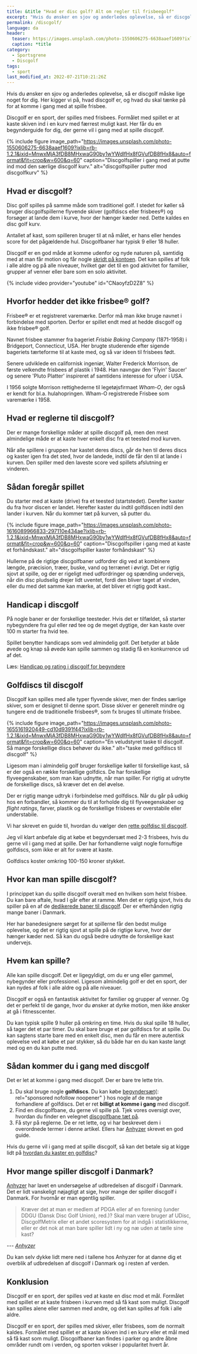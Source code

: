 ```yaml
---
title: &title "Hvad er disc golf? Alt om regler til frisbeegolf"
excerpt: "Hvis du ønsker en sjov og anderledes oplevelse, så er discgolf måske lige noget for dig. Her kigger vi på, hvad frisbeegolf er, og hvad du skal tænke på for at komme i gang med at spille frisbee."
permalink: /discgolf/
language: da
header:
  teaser: https://images.unsplash.com/photo-1550606275-6638aaef1609?ixlib=rb-1.2.1&ixid=MnwxMjA3fDB8MHxwaG90by1wYWdlfHx8fGVufDB8fHx8&auto=format&fit=crop&h=300&w=400&q=10
  caption: *title
category:
  - Sportsgrene
  - Discgolf
tags:
  - sport
last_modified_at: 2022-07-21T10:21:26Z
---
```


Hvis du ønsker en sjov og anderledes oplevelse, så er discgolf måske lige noget for dig. Her kigger vi på, hvad discgolf er, og hvad du skal tænke på for at komme i gang med at spille frisbee.

Discgolf er en sport, der spilles med frisbees. Formålet med spillet er at kaste skiven ind i en kurv med færrest muligt kast. Her får du en begynderguide for dig, der gerne vil i gang med at spille discgolf.

{% include figure image_path="https://images.unsplash.com/photo-1550606275-6638aaef1609?ixlib=rb-1.2.1&ixid=MnwxMjA3fDB8MHxwaG90by1wYWdlfHx8fGVufDB8fHx8&auto=format&fit=crop&w=600&q=60" caption="Discgolfspiller i gang med at putte ind mod den særlige discgolf kurv." alt="discgolfspiller putter mod discgolfkurv" %}

## Hvad er discgolf?

Disc golf spilles på samme måde som traditionel golf. I stedet for køller så bruger discgolfspillerne flyvende skiver (golfdiscs eller frisbees®) og forsøger at lande dem i kurve, hvor der hænger kæder ned. Dette kaldes en disc golf kurv.

Antallet af kast, som spilleren bruger til at nå målet, er hans  eller hendes score for det pågældende hul. Discgolfbaner har typisk 9 eller 18 huller.

Discgolf er en god måde at komme udenfor og nyde naturen på, samtidig med at man får motion og får nogle [skridt på kontoen](/skridt-pr-km-10000/). Det kan spilles af folk i alle aldre og på alle niveauer, hvilket gør det til en god aktivitet for familier, grupper af venner eller bare som en solo aktivitet.

{% include video provider="youtube" id="CNaoyfzD2Z8" %}

## Hvorfor hedder det ikke frisbee® golf?

Frisbee® er et registreret varemærke. Derfor må man ikke bruge navnet i forbindelse med sporten. Derfor er spillet endt med at hedde discgolf og ikke frisbee® golf.

Navnet frisbee stammer fra bageriet _Frisbie Baking Company_ (1871-1958) i Bridgeport, Connecticut, USA. Her brugte studerende efter sigende bageriets tærteforme til at kaste med, og så var ideen til frisbees født.

Senere udviklede en californisk ingeniør, Walter Frederick Morrison, de første velkendte frisbees af plastik i 1948.  Han navngav den 'Flyin' Saucer' og senere 'Pluto Platter' inspireret af samtidens interesse for ufoer i USA.

I 1956 solgte Morrison rettighederne til legetøjsfirmaet _Wham-O_, der også er kendt for bl.a. hulahopringen. Wham-O registrerede Frisbee som varemærke i 1958.

## Hvad er reglerne til discgolf?

Der er mange forskellige måder at spille discgolf på, men den mest almindelige måde er at kaste hver enkelt disc fra et teested mod kurven.

Når alle spillere i gruppen har kastet deres discs, går de hen til deres discs og kaster igen fra det sted, hvor de landede, indtil de får den til at lande i kurven. Den spiller med den laveste score  ved spillets afslutning er vinderen.

## Sådan foregår spillet

Du starter med at kaste (drive) fra et teested (startstedet). Derefter kaster du fra hvor discen er landet. Herefter kaster du indtil golfdiscen indtil den lander i kurven. Når du kommer tæt på kurven, så putter du.

{% include figure image_path="https://images.unsplash.com/photo-1616089966833-297110e434ae?ixlib=rb-1.2.1&ixid=MnwxMjA3fDB8MHxwaG90by1wYWdlfHx8fGVufDB8fHx8&auto=format&fit=crop&w=600&q=60" caption="Discgolfspiller i gang med at kaste et forhåndskast." alt="discgolfspiller kaster forhåndskast" %}

Hullerne på de rigtige discgolfbaner udfordrer dig ved at kombinere længde, præcision, træer, buske, vand og terrænet i øvrigt. Det er rigtig sjovt at spille, og der er rigeligt med udfordringer og spænding undervejs, når din disc pludselig drejer lidt uventet, fordi den bliver taget af vinden, eller du med det samme kan mærke, at det bliver et rigtig godt kast..

## Handicap i discgolf

På nogle baner er der forskellige teesteder. Hvis det er tilfældet, så starter nybegyndere fra gul eller rød tee og de meget dygtige, der kan kaste over 100 m starter fra hvid tee.

Spillet benytter handicaps som ved almindelig golf. Det betyder at både øvede og knap så øvede kan spille sammen og stadig få en konkurrence ud af det.

Læs: [Handicap og rating i discgolf for begyndere](/discgolf-handicap/)

## Golfdiscs til discgolf

Discgolf kan spilles med alle typer flyvende skiver, men der findes særlige skiver, som er designet til denne sport. Disse skiver er generelt mindre og tungere end de traditionelle frisbees®, som fx bruges til ultimate frisbee.

{% include figure image_path="https://images.unsplash.com/photo-1655161920449-cd10d9391f44?ixlib=rb-1.2.1&ixid=MnwxMjA3fDB8MHxwaG90by1wYWdlfHx8fGVufDB8fHx8&auto=format&fit=crop&w=600&q=60" caption="En veludstyret taske til discgolf. Så mange forskellige discs behøver du ikke." alt="taske med golfdiscs til discgolf" %}

Ligesom man i almindelig golf bruger forskellige køller til forskellige kast, så er der også en række forskellige golfdics. De har forskellige flyveegenskaber, som man kan udnytte, når man spiller. For rigtig at udnytte de forskellige discs, så kræver det en del øvelse.

Der er rigtig mange udtryk i forbindelse med golfdiscs. Når du går på udkig hos en forbandler, så kommer du til at forholde dig til flyveegenskaber og _flight ratings_, farver, plastik og de forskellige frisbees er overstabile eller understabile.

Vi har skrevet en guide til, hvordan du vælger den [rette golfdisc til discgolf](/golfdisc-til-discgolf/).

Jeg vil klart anbefale dig at købe et begyndersæt med 2-3 frisbees, hvis du gerne vil i gang med at spille. Der har forhandlerne valgt nogle fornuftige golfdiscs, som ikke er alt for svære at kaste.

Golfdiscs koster omkring 100-150 kroner stykket.

## Hvor kan man spille discgolf?

I princippet kan du spille discgolf overalt med en hvilken som helst frisbee. Du kan bare aftale, hvad I går efter at ramme. Men det er rigtig sjovt, hvis du spiller på en af de [dedikerede baner til discgolf](/discgolf-baner/). Der er efterhånden rigtig mange baner i Danmark.

Her har banedesignere sørget for at spillerne får den bedst mulige oplevelse, og det er rigtig sjovt at spille på de rigtige kurve, hvor der hænger kæder ned. Så kan du også bedre udnytte de forskellige kast undervejs.

## Hvem kan spille?

Alle kan spille discgolf. Det er ligegyldigt, om du er ung eller gammel, nybegynder eller professionel. Ligesom almindelig golf er det en sport, der kan nydes af folk i alle aldre og på alle niveauer.

Discgolf er også en fantastisk aktivitet for familier og grupper af venner. Og det er perfekt til de gange, hvor  du ønsker at dyrke motion, men ikke ønsker at gå i fitnesscenter.

Du kan typisk spille 9 huller på omkring en time. Hvis du skal spille 18 huller, så tager det et par timer. Du skal bare bruge et par golfdiscs for at spille. Du kan sagtens starte bare med en enkelt disc, men du får en mere autentisk oplevelse ved at købe et par stykker, så du både har en du kan kaste langt med og en du kan putte med.

## Sådan kommer du i gang med discgolf

Det er let at komme i gang med discgolf. Der er bare tre lette trin.

1. Du skal bruge nogle **golfdiscs**. Du kan købe [begyndersæt](https://www.partner-ads.com/dk/klikbanner.php?partnerid=28187&bannerid=94606){: rel="sponsored nofollow noopener" } hos nogle af de mange forhandlere af golfdiscs. Det er ret **billigt at komme i gang** med discgolf.
2. Find en discgolfbane, du gerne vil spille på. Tjek vores oversigt over, hvordan du finder en velegnet [discgolfbane tæt på](/discgolf-baner/).
3. Få styr på reglerne. De er ret lette, og vi har beskrevet dem i overordnede termer i denne artikel. Ellers har [Anhyzer](https://www.anhyzer.dk/basale-disc-golf-regler/) skrevet en god guide.

Hvis du gerne vil i gang med at spille discgolf, så kan det betale sig at kigge lidt på [hvordan du kaster en golfdisc](/discgolf-teknik/)?

## Hvor mange spiller discgolf i Danmark?

[Anhyzer](https://www.anhyzer.dk/disc-golf-i-tal-2021/) har lavet en undersøgelse af udbredelsen af discgolf i Danmark. Det er lidt vanskeligt nøjagtigt at sige, hvor mange der spiller discgolf i Danmark. For hvornår er man egentlig spiller.

> Kræver det at man er medlem af PDGA eller af en forening (under DDGU (Dansk Disc Golf Union), red.)? Skal man være bruger af UDisc, DiscgolfMetrix eller et andet scoresystem for at indgå i statistikkerne, eller er det nok at man bare spiller lidt i ny og næ uden at tælle sine kast?

--- <cite>[Anhyzer](https://www.anhyzer.dk/disc-golf-i-tal-2021/)</cite>

Du kan selv dykke lidt mere ned i tallene hos Anhyzer for at danne dig et overblik af udbredelsen af discgolf i Danmark og i resten af verden.

## Konklusion

Discgolf er en sport, der spilles ved at kaste en disc mod et mål. Formålet med spillet er at kaste frisbeen i kurven med så få kast som muligt. Discgolf kan spilles alene eller sammen med andre, og det kan spilles af folk i alle aldre.

Discgolf er en sport, der spilles med skiver, eller frisbees, som de normalt kaldes. Formålet med spillet er at kaste skiven ind i en kurv eller et mål med så få kast som muligt. Discgolfbaner kan findes i parker og andre åbne områder rundt om i verden, og sporten vokser i popularitet hvert år.
